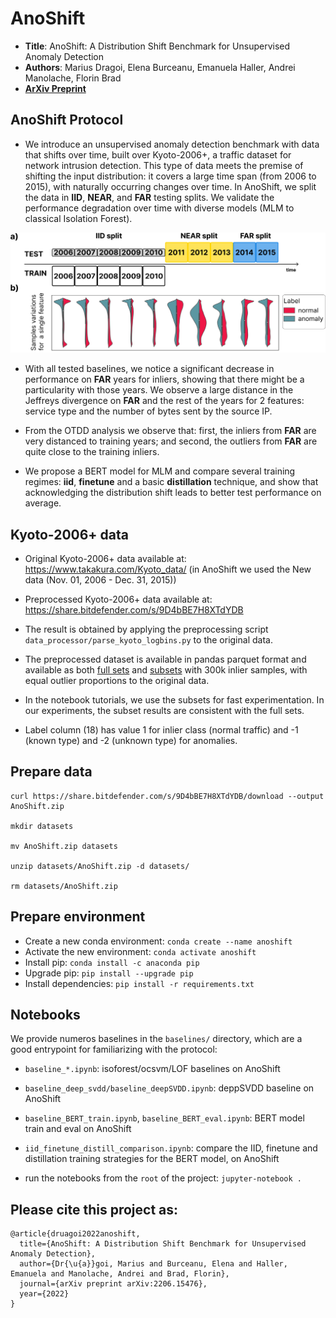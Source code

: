 # AnoShift

- **Title**: AnoShift: A Distribution Shift Benchmark for Unsupervised Anomaly Detection
- **Authors**: Marius Dragoi, Elena Burceanu, Emanuela Haller, Andrei Manolache, Florin Brad
- **[ArXiv Preprint](https://arxiv.org/abs/2206.15476)**

## AnoShift Protocol

- We introduce an unsupervised anomaly detection benchmark with data that shifts over time, built over Kyoto-2006+, a traffic dataset for network intrusion detection. This type of data meets the premise of shifting the input distribution: it covers a large time span (from 2006 to 2015), with naturally occurring changes over time. In AnoShift, we split the data in **IID**, **NEAR**, and **FAR** testing splits. We validate the performance degradation over time with diverse models (MLM to classical Isolation Forest).

![AnoShift overview - Kyoto-2006+](resources/feat_shift_normals_abnormals.png)

- With all tested baselines, we notice a significant decrease in performance on **FAR** years for inliers, showing that there might be a particularity with those years. We observe a large distance in the Jeffreys divergence on **FAR** and the rest of the years for 2 features: service type and the number of bytes sent by the source IP.

- From the OTDD analysis we observe that: first, the inliers from **FAR** are very distanced to training years; and second, the outliers from **FAR** are quite close to the training inliers.

- We propose a BERT model for MLM and compare several training regimes: **iid**, **finetune** and a basic **distillation** technique, and show that acknowledging the distribution shift leads to better test performance on average.

## Kyoto-2006+ data

- Original Kyoto-2006+ data available at: https://www.takakura.com/Kyoto_data/ (in AnoShift we used the New data (Nov. 01, 2006 - Dec. 31, 2015))

- Preprocessed Kyoto-2006+ data available at: https://share.bitdefender.com/s/9D4bBE7H8XTdYDB

- The result is obtained by applying the preprocessing script `data_processor/parse_kyoto_logbins.py` to the original data.

- The preprocessed dataset is available in pandas parquet format and available as both [full sets](https://share.bitdefender.com/s/9D4bBE7H8XTdYDB?path=%2Ffull) and [subsets](https://share.bitdefender.com/s/9D4bBE7H8XTdYDB?path=%2Fsubset) with 300k inlier samples, with equal outlier proportions to the original data.

- In the notebook tutorials, we use the subsets for fast experimentation. In our experiments, the subset results are consistent with the full sets.

* Label column (18) has value 1 for inlier class (normal traffic) and -1 (known type) and -2 (unknown type) for anomalies.

## Prepare data

```
curl https://share.bitdefender.com/s/9D4bBE7H8XTdYDB/download --output AnoShift.zip

mkdir datasets

mv AnoShift.zip datasets

unzip datasets/AnoShift.zip -d datasets/

rm datasets/AnoShift.zip
```

## Prepare environment
* Create a new conda environment: `conda create --name anoshift`
* Activate the new environment: `conda activate anoshift`
* Install pip: `conda install -c anaconda pip`
* Upgrade pip: `pip install --upgrade pip`
* Install dependencies: `pip install -r requirements.txt`


## Notebooks

We provide numeros baselines in the `baselines/` directory, which are a good entrypoint for familiarizing with the protocol:

- `baseline_*.ipynb`: isoforest/ocsvm/LOF baselines on AnoShift
- `baseline_deep_svdd/baseline_deepSVDD.ipynb`: deppSVDD baseline on AnoShift
- `baseline_BERT_train.ipynb`, `baseline_BERT_eval.ipynb`: BERT model train and eval on AnoShift

- `iid_finetune_distill_comparison.ipynb`: compare the IID, finetune and distillation training strategies for the BERT model, on AnoShift

* run the notebooks from the `root` of the project: `jupyter-notebook .`

## Please cite this project as:

```
@article{druagoi2022anoshift,
  title={AnoShift: A Distribution Shift Benchmark for Unsupervised Anomaly Detection},
  author={Dr{\u{a}}goi, Marius and Burceanu, Elena and Haller, Emanuela and Manolache, Andrei and Brad, Florin},
  journal={arXiv preprint arXiv:2206.15476},
  year={2022}
}
```
